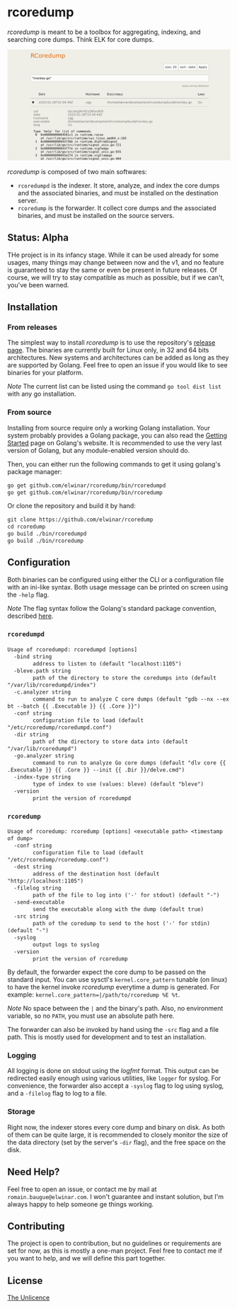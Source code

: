 # rcoredump

_rcoredump_ is meant to be a toolbox for aggregating, indexing, and searching
core dumps. Think ELK for core dumps.

![screenshot](screenshot.png)

_rcoredump_ is composed of two main softwares:

- `rcoredumpd` is the indexer. It store, analyze, and index the core
  dumps and the associated binaries, and must be installed on the destination
  server.
- `rcoredump` is the forwarder. It collect core dumps and the associated
  binaries, and must be installed on the source servers.


## Status: Alpha

THe project is in its infancy stage. While it can be used already for some
usages, many things may change between now and the v1, and no feature is
guaranteed to stay the same or even be present in future releases. Of course,
we will try to stay compatible as much as possible, but if we can't, you've
been warned.

## Installation

### From releases

The simplest way to install _rcoredump_ is to use the repository's [release
page](https://github.com/elwinar/rcoredump/releases). The binaries are
currently built for Linux only, in 32 and 64 bits architectures. New systems
and architectures can be added as long as they are supported by Golang. Feel
free to open an issue if you would like to see binaries for your platform.

*Note* The current list can be listed using the command `go tool dist list`
with any go installation.

### From source

Installing from source require only a working Golang installation. Your system
probably provides a Golang package, you can also read the [Getting
Started](https://golang.org/doc/install) page on Golang's website. It is
recommended to use the very last version of Golang, but any module-enabled
version should do.

Then, you can either run the following commands to get it using golang's
package manager:

	go get github.com/elwinar/rcoredump/bin/rcoredumpd
	go get github.com/elwinar/rcoredump/bin/rcoredump

Or clone the repository and build it by hand:

	git clone https://github.com/elwinar/rcoredump
	cd rcoredump
	go build ./bin/rcoredumpd
	go build ./bin/rcoredump

## Configuration

Both binaries can be configured using either the CLI or a configuration file
with an ini-like syntax. Both usage message can be printed on screen using the
`-help` flag.

*Note* The flag syntax follow the Golang's standard package convention,
described [here](https://golang.org/pkg/flag/#hdr-Command_line_flag_syntax).

### `rcoredumpd`

```
Usage of rcoredumpd: rcoredumpd [options]
  -bind string
        address to listen to (default "localhost:1105")
  -bleve.path string
        path of the directory to store the coredumps into (default "/var/lib/rcoredumpd/index")
  -c.analyzer string
        command to run to analyze C core dumps (default "gdb --nx --ex bt --batch {{ .Executable }} {{ .Core }}")
  -conf string
        configuration file to load (default "/etc/rcoredump/rcoredumpd.conf")
  -dir string
        path of the directory to store data into (default "/var/lib/rcoredumpd")
  -go.analyzer string
        command to run to analyze Go core dumps (default "dlv core {{ .Executable }} {{ .Core }} --init {{ .Dir }}/delve.cmd")
  -index-type string
        type of index to use (values: bleve) (default "bleve")
  -version
        print the version of rcoredumpd
```

### `rcoredump`

```
Usage of rcoredump: rcoredump [options] <executable path> <timestamp of dump>
  -conf string
        configuration file to load (default "/etc/rcoredump/rcoredump.conf")
  -dest string
        address of the destination host (default "http://localhost:1105")
  -filelog string
        path of the file to log into ('-' for stdout) (default "-")
  -send-executable
        send the executable along with the dump (default true)
  -src string
        path of the coredump to send to the host ('-' for stdin) (default "-")
  -syslog
        output logs to syslog
  -version
        print the version of rcoredump
```

By default, the forwarder expect the core dump to be passed on the standard
input. You can use sysctl's `kernel.core_pattern` tunable (on linux) to have
the kernel invoke _rcoredump_ everytime a dump is generated. For example:
`kernel.core_pattern=|/path/to/rcoredump %E %t`.

*Note* No space between the `|` and the binary's path. Also, no environment
variable, so no `PATH`, you must use an absolute path here.

The forwarder can also be invoked by hand using the `-src` flag and a file
path. This is mostly used for development and to test an installation.

### Logging

All logging is done on stdout using the _logfmt_ format. This output can be
redirected easily enough using various utilities, like `logger` for syslog. For
convenience, the forwarder also accept a `-syslog` flag to log using syslog, and
a `-filelog` flag to log to a file.

### Storage

Right now, the indexer stores every core dump and binary on disk. As both of
them can be quite large, it is recommended to closely monitor the size of the
data directory (set  by the server's `-dir` flag), and the free space on the
disk.

## Need Help?

Feel free to open an issue, or contact me by mail at
`romain.baugue@elwinar.com`. I won't guarantee and instant solution, but I'm
always happy to help someone ge things working.

## Contributing

The project is open to contribution, but no guidelines or requirements are set
for now, as this is mostly a one-man project. Feel free to contact me if you
want to help, and we will define this part together.

## License

[The Unlicence](./LICENSE)
